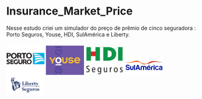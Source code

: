 # Insurance_Market_Price

Nesse estudo criei um simulador do preço de prêmio de cinco seguradora : Porto Seguros, Youse, HDI, SulAmérica e Liberty.

<p float="left">
  <img src="/PORTO.jpg" width="100" />
  <img src="/YOUSE.jpg" width="100" /> 
  <img src="/HDI.jpg" width="100" />
  <img src="/SULAMERICA.jpg" width="100" />
  <img src="/LIBERTY.jpg" width="100" />
</p>
